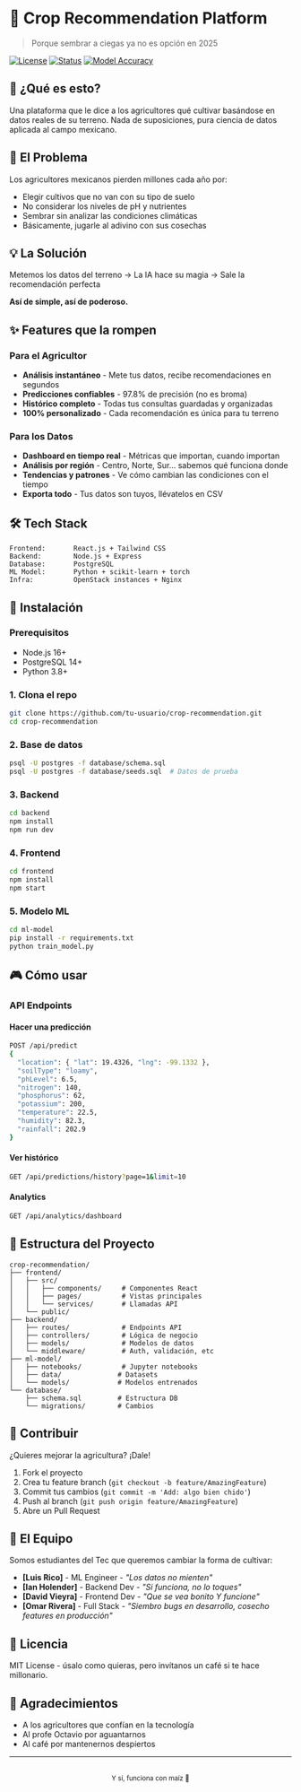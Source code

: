 # 🌾 Crop Recommendation Platform

> Porque sembrar a ciegas ya no es opción en 2025

[![License](https://img.shields.io/badge/license-MIT-blue.svg)](LICENSE)
[![Status](https://img.shields.io/badge/status-active-success.svg)]()
[![Model Accuracy](https://img.shields.io/badge/accuracy-97.8%25-brightgreen.svg)]()

## 🚀 ¿Qué es esto?

Una plataforma que le dice a los agricultores qué cultivar basándose en datos reales de su terreno. Nada de suposiciones, pura ciencia de datos aplicada al campo mexicano.

## 🎯 El Problema

Los agricultores mexicanos pierden millones cada año por:
- Elegir cultivos que no van con su tipo de suelo
- No considerar los niveles de pH y nutrientes
- Sembrar sin analizar las condiciones climáticas
- Básicamente, jugarle al adivino con sus cosechas

## 💡 La Solución

Metemos los datos del terreno → La IA hace su magia → Sale la recomendación perfecta

**Así de simple, así de poderoso.**

## ✨ Features que la rompen

### Para el Agricultor
- **Análisis instantáneo** - Mete tus datos, recibe recomendaciones en segundos
- **Predicciones confiables** - 97.8% de precisión (no es broma)
- **Histórico completo** - Todas tus consultas guardadas y organizadas
- **100% personalizado** - Cada recomendación es única para tu terreno

### Para los Datos
- **Dashboard en tiempo real** - Métricas que importan, cuando importan
- **Análisis por región** - Centro, Norte, Sur... sabemos qué funciona donde
- **Tendencias y patrones** - Ve cómo cambian las condiciones con el tiempo
- **Exporta todo** - Tus datos son tuyos, llévatelos en CSV

## 🛠️ Tech Stack

```
Frontend:       React.js + Tailwind CSS
Backend:        Node.js + Express 
Database:       PostgreSQL
ML Model:       Python + scikit-learn + torch
Infra:          OpenStack instances + Nginx
```

## 🚦 Instalación

### Prerequisitos
- Node.js 16+
- PostgreSQL 14+
- Python 3.8+

### 1. Clona el repo
```bash
git clone https://github.com/tu-usuario/crop-recommendation.git
cd crop-recommendation
```

### 2. Base de datos
```bash
psql -U postgres -f database/schema.sql
psql -U postgres -f database/seeds.sql  # Datos de prueba
```

### 3. Backend
```bash
cd backend
npm install
npm run dev
```

### 4. Frontend
```bash
cd frontend
npm install
npm start
```

### 5. Modelo ML
```bash
cd ml-model
pip install -r requirements.txt
python train_model.py
```

## 🎮 Cómo usar

### API Endpoints

#### Hacer una predicción
```bash
POST /api/predict
{
  "location": { "lat": 19.4326, "lng": -99.1332 },
  "soilType": "loamy",
  "phLevel": 6.5,
  "nitrogen": 140,
  "phosphorus": 62,
  "potassium": 200,
  "temperature": 22.5,
  "humidity": 82.3,
  "rainfall": 202.9
}
```

#### Ver histórico
```bash
GET /api/predictions/history?page=1&limit=10
```

#### Analytics
```bash
GET /api/analytics/dashboard
```

## 📁 Estructura del Proyecto

```
crop-recommendation/
├── frontend/
│   ├── src/
│   │   ├── components/     # Componentes React
│   │   ├── pages/          # Vistas principales
│   │   └── services/       # Llamadas API
│   └── public/
├── backend/
│   ├── routes/             # Endpoints API
│   ├── controllers/        # Lógica de negocio
│   ├── models/             # Modelos de datos
│   └── middleware/         # Auth, validación, etc
├── ml-model/
│   ├── notebooks/          # Jupyter notebooks
│   ├── data/              # Datasets
│   └── models/            # Modelos entrenados
└── database/
    ├── schema.sql         # Estructura DB
    └── migrations/        # Cambios
```

## 🤝 Contribuir

¿Quieres mejorar la agricultura? ¡Dale!

1. Fork el proyecto
2. Crea tu feature branch (`git checkout -b feature/AmazingFeature`)
3. Commit tus cambios (`git commit -m 'Add: algo bien chido'`)
4. Push al branch (`git push origin feature/AmazingFeature`)
5. Abre un Pull Request

## 👥 El Equipo

Somos estudiantes del Tec que queremos cambiar la forma de cultivar:

- **[Luis Rico]** - ML Engineer - *"Los datos no mienten"*
- **[Ian Holender]** - Backend Dev - *"Si funciona, no lo toques"*
- **[David Vieyra]** - Frontend Dev - *"Que se vea bonito Y funcione"*
- **[Omar Rivera]** - Full Stack - *"Siembro bugs en desarrollo, cosecho features en producción"*

## 📜 Licencia

MIT License - úsalo como quieras, pero invítanos un café si te hace millonario.

## 🙏 Agradecimientos

- A los agricultores que confían en la tecnología
- Al profe Octavio por aguantarnos
- Al café por mantenernos despiertos

---

<p align="center">
  <br>
  <sub>Y sí, funciona con maíz 🌽</sub>
</p>
